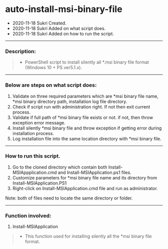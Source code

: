 # auto-install-msi-binary-file
* 2020-11-18 Sukri Created.
* 2020-11-18 Sukri Added on what script does.
* 2020-11-18 Sukri Added on how to run the script.

---

### Description:
> * PowerShell script to install silently all *.msi binary file format (Windows 10 + PS ver5.1.x).

---

### Below are steps on what script does:

1. Validate on three required parameters which are *msi binary file name, *msi binary directory path, installation log file directory.
2. Check if script run with administration right. If not then exit current process.
3. Validate if full path of *msi binary file exists or not. if not, then throw exception error message.
4. Install silently *msi binary file and throw exception if getting error during installation process.
5. Log installation file into the same location directory with *msi binary file.  
---  

### How to run this script.

1. Go to the cloned directory which contain both Install-MSIAppplication.cmd and Install-MSIApplication.ps1 files.
2. Customize parameters for *msi binary file name and its directory from Install-MSIApplication.PS1
2. Right-click on Install-MSIApplication.cmd file and run as administrator.

Note: both of files need to locate the same directory or folder.

---

### Function involved:

1. Install-MSIApplication

> * This function used for installing silently all the *msi binary file format.
